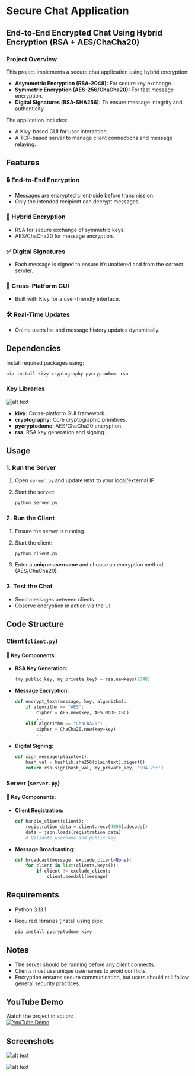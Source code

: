 # Secure Chat Application

## End-to-End Encrypted Chat Using Hybrid Encryption (RSA + AES/ChaCha20)

### Project Overview
This project implements a secure chat application using hybrid encryption:

- **Asymmetric Encryption (RSA-2048):** For secure key exchange.
- **Symmetric Encryption (AES-256/ChaCha20):** For fast message encryption.
- **Digital Signatures (RSA-SHA256):** To ensure message integrity and authenticity.

The application includes:
- A Kivy-based GUI for user interaction.
- A TCP-based server to manage client connections and message relaying.

## Features

### 🔒 End-to-End Encryption
- Messages are encrypted client-side before transmission.
- Only the intended recipient can decrypt messages.

### 🔄 Hybrid Encryption
- RSA for secure exchange of symmetric keys.
- AES/ChaCha20 for message encryption.

### ✅ Digital Signatures
- Each message is signed to ensure it’s unaltered and from the correct sender.

### 📱 Cross-Platform GUI
- Built with Kivy for a user-friendly interface.

### 🛠️ Real-Time Updates
- Online users list and message history updates dynamically.

## Dependencies

Install required packages using:

```bash
pip install kivy cryptography pycryptodome rsa 
```

### Key Libraries

![alt text](image.png)

- **kivy:** Cross-platform GUI framework.
- **cryptography:** Core cryptographic primitives.
- **pycryptodome:** AES/ChaCha20 encryption.
- **rsa:** RSA key generation and signing.

## Usage

### 1. Run the Server

1. Open `server.py` and update `HOST` to your local/external IP.
2. Start the server:

   ```bash
   python server.py
   ```

### 2. Run the Client

1. Ensure the server is running.
2. Start the client:

   ```bash
   python client.py
   ```

3. Enter a **unique username** and choose an encryption method (AES/ChaCha20).

### 3. Test the Chat

- Send messages between clients.
- Observe encryption in action via the UI.

## Code Structure

### Client (`client.py`)

#### 🔑 Key Components:

- **RSA Key Generation:**
  ```python
  (my_public_key, my_private_key) = rsa.newkeys(2048)  
  ```

- **Message Encryption:**
  ```python
  def encrypt_text(message, key, algorithm):  
      if algorithm == "AES":  
          cipher = AES.new(key, AES.MODE_CBC)  
          ...  
      elif algorithm == "ChaCha20":  
          cipher = ChaCha20.new(key=key)  
          ...  
  ```

- **Digital Signing:**
  ```python
  def sign_message(plaintext):  
      hash_val = hashlib.sha256(plaintext).digest()  
      return rsa.sign(hash_val, my_private_key, 'SHA-256')  
  ```

### Server (`server.py`)

#### 🔑 Key Components:

- **Client Registration:**
  ```python
  def handle_client(client):  
      registration_data = client.recv(4096).decode()  
      data = json.loads(registration_data)  
      # Validate username and public key  
  ```

- **Message Broadcasting:**
  ```python
  def broadcast(message, exclude_client=None):  
      for client in list(clients.keys()):  
          if client != exclude_client:  
              client.sendall(message)  
  ```

## Requirements

- Python 3.13.1
- Required libraries (install using pip):
  
  ```bash
  pip install pycryptodome kivy
  ```

## Notes

- The server should be running before any client connects.
- Clients must use unique usernames to avoid conflicts.
- Encryption ensures secure communication, but users should still follow general security practices.

## YouTube Demo  
Watch the project in action:  
[![YouTube Demo](https://img.shields.io/badge/YouTube-Demo-red?style=plastic&logo=youtube&url=https%3A%2F%2Fyoutu.be%2FhlCiOwl9R5Y)](https://youtu.be/hlCiOwl9R5Y)  

## Screenshots

![alt text](image-1.png) 

![alt text](image-2.png)

